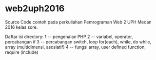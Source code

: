 # web2uph2016

Source Code contoh pada perkuliahan Pemrograman Web 2 UPH Medan 2016 kelas sore.

Daftar isi directory:
1 -- pengenalan PHP
2 -- variabel, operator, percabangan if
3 -- percabangan switch, loop for(each), while, do while, array (multidimensi, 
        asosiatif)
4 -- fungsi array, user defined function, require (include)
